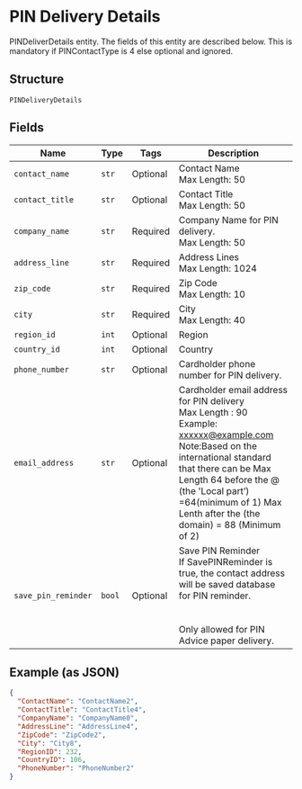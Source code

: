 
# PIN Delivery Details

PINDeliverDetails entity. The fields of this entity are described below.
This is mandatory if PINContactType is 4 else optional and ignored.

## Structure

`PINDeliveryDetails`

## Fields

| Name | Type | Tags | Description |
|  --- | --- | --- | --- |
| `contact_name` | `str` | Optional | Contact Name<br>Max Length: 50 |
| `contact_title` | `str` | Optional | Contact Title<br>Max Length: 50 |
| `company_name` | `str` | Required | Company Name for PIN delivery.<br>Max Length: 50 |
| `address_line` | `str` | Required | Address Lines<br>Max Length: 1024 |
| `zip_code` | `str` | Required | Zip Code<br>Max Length: 10 |
| `city` | `str` | Required | City<br>Max Length: 40 |
| `region_id` | `int` | Optional | Region |
| `country_id` | `int` | Optional | Country |
| `phone_number` | `str` | Optional | Cardholder phone number for PIN delivery. |
| `email_address` | `str` | Optional | Cardholder email address for PIN delivery<br>Max Length : 90<br>Example: xxxxxx@example.com <br/>Note:Based on the international standard that there can be Max Length 64 before the @ (the 'Local part’) =64(minimum of 1) Max Lenth after the (the domain) = 88 (Minimum of 2) |
| `save_pin_reminder` | `bool` | Optional | Save PIN Reminder<br>If SavePINReminder is true, the contact address will be saved database for PIN reminder.<br><br><br/>Only allowed for PIN Advice paper delivery. |

## Example (as JSON)

```json
{
  "ContactName": "ContactName2",
  "ContactTitle": "ContactTitle4",
  "CompanyName": "CompanyName0",
  "AddressLine": "AddressLine4",
  "ZipCode": "ZipCode2",
  "City": "City8",
  "RegionID": 232,
  "CountryID": 106,
  "PhoneNumber": "PhoneNumber2"
}
```

